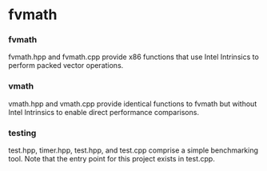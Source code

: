# fvmath

<h3>fvmath</h3>

fvmath.hpp and fvmath.cpp provide x86 functions that use Intel Intrinsics to perform packed vector operations.

<h3>vmath</h3>

vmath.hpp and vmath.cpp provide identical functions to fvmath but without Intel Intrinsics to enable direct performance comparisons.

<h3>testing</h3>

test.hpp, timer.hpp, test.hpp, and test.cpp comprise a simple benchmarking tool. Note that the entry point for this project exists in test.cpp.
